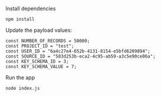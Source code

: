 Install dependencies
```
npm install
```

Update the payload values:
```
const NUMBER_OF_RECORDS = 50000;
const PROJECT_ID = "test";
const USER_ID = "6a4c27e4-652b-4131-8154-e5bfd6209894";
const SOURCE_ID = "583d253b-eca2-4c95-ab59-a3c5e90ce06a";
const KEY_SCHEMA_ID = 3;
const KEY_SCHEMA_VALUE = 7;
```

Run the app
```
node index.js
```
